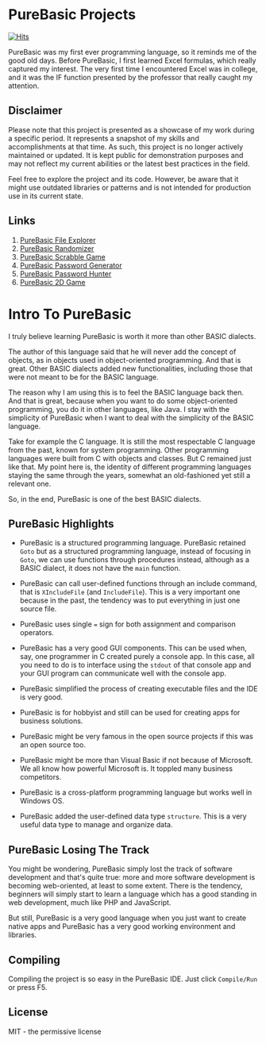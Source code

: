 # PureBasic Projects 

[![Hits](https://hits.seeyoufarm.com/api/count/incr/badge.svg?url=https%3A%2F%2Fgithub.com%2Fxdvrx1%2FPureBasic&count_bg=%2379C83D&title_bg=%23555555&icon=&icon_color=%23E7E7E7&title=PAGE+VIEWS&edge_flat=false)](https://hits.seeyoufarm.com)

PureBasic was my first ever programming language, so it reminds me of the good old days. 
Before PureBasic, I first learned Excel formulas, which really captured my interest. 
The very first time I encountered Excel was in college,
and it was the IF function presented by the professor that really caught my attention.

## Disclaimer
Please note that this project is presented as a showcase of my work during a 
specific period. It represents a snapshot of my skills and accomplishments 
at that time. As such, this project is no longer actively maintained or updated. 
It is kept public for demonstration purposes and may not reflect my current 
abilities or the latest best practices in the field.

Feel free to explore the project and its code. However, be aware that it might 
use outdated libraries or patterns and is not intended for production use in its current state.

## Links
1. [PureBasic File Explorer](https://github.com/jdevfullstack/PureBasic-FileExplorer)
2. [PureBasic Randomizer](https://github.com/jdevfullstack-projects/PureBasic-Randomizer)
3. [PureBasic Scrabble Game](https://github.com/jdevfullstack/PureBasic-Scrabble)
4. [PureBasic Password Generator](https://github.com/jdevfullstack-projects/PureBasic-Password-Generator)
5. [PureBasic Password Hunter](https://github.com/jdevfullstack/PureBasic-Password-Hunter)
6. [PureBasic 2D Game](https://github.com/jdevfullstack/PureBasic-2D-Game)

# Intro To PureBasic
I truly believe learning PureBasic is worth it 
more than other BASIC dialects.

The author of this language said that he will never 
add the concept of objects, as in objects used in
object-oriented programming.
And that is great. Other BASIC dialects added new functionalities,
including those that were not meant 
to be for the BASIC language.

The reason why I am using this is to feel the BASIC language back then.
And that is great, because when you want to do some
object-oriented programming, you do it in other languages, like Java.
I stay with the simplicity of PureBasic when I want to deal with
the simplicity of the BASIC language.

Take for example the C language.
It is still the most respectable
C language from the past, known for system programming.
Other programming languages were built
from C with objects and classes. But C remained just like that.
My point here is, the identity of different
programming languages staying the same through
the years, somewhat an old-fashioned yet still a relevant one.

So, in the end, PureBasic is one of the best BASIC dialects.

## PureBasic Highlights
- PureBasic is a structured programming language. PureBasic retained
`Goto` but as a structured programming language, instead of 
focusing in `Goto`, we can use functions through procedures
instead, although as a
BASIC dialect, it does not have the `main` function.

- PureBasic can call user-defined functions through an include
command, that is `XIncludeFile` (and `IncludeFile`). This is a very 
important one because in the past,
the tendency was to put everything in just one source file.    

- PureBasic uses single `=` sign for both assignment and comparison
operators.

- PureBasic has a very good GUI components. This can be used when, say,
one programmer in C created purely a console app. In this case, all
you need to do is to interface using the `stdout` of that console app
and your GUI program can communicate well with the console app.

- PureBasic simplified the process of creating executable files
and the IDE is very good.

- PureBasic is for hobbyist and still can be used for creating
apps for business solutions.

- PureBasic might be very famous in the open source projects
if this was an open source too.

- PureBasic might be more than Visual Basic if not because
of Microsoft. We all know how powerful Microsoft is. 
It toppled many business competitors.

- PureBasic is a cross-platform programming language but
works well in Windows OS. 

- PureBasic added the user-defined data type `structure`.
This is a very useful data type to manage and organize data.

## PureBasic Losing The Track
You might be wondering, PureBasic simply lost the track of software
development and that's quite true: more and more software development is 
becoming web-oriented, at least to some extent. There is the tendency,
beginners will simply start to learn a language which has a good
standing in web development, much like PHP and JavaScript.

But still, PureBasic is a very good language when you just want to
create native apps and PureBasic has a very good working environment
and libraries.

## Compiling
Compiling the project is so easy in the PureBasic IDE.
Just click `Compile/Run` or press F5.

## License
MIT - the permissive license
